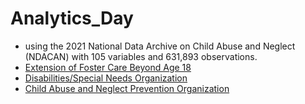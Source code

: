 # Analytics_Day
- using the 2021 National Data Archive on Child Abuse and Neglect (NDACAN) with 105 variables and 631,893 observations.
- [Extension of Foster Care Beyond Age 18](https://www.childwelfare.gov/pubpdfs/extensionfc.pdf)
- [Disabilities/Special Needs Organization](https://www.childwelfare.gov/organizations/?CWIGFunctionsaction=rols:main.dspList&rolType=Custom&RS_ID=84)
- [Child Abuse and Neglect Prevention Organization](https://www.childwelfare.gov/organizations/?CWIGFunctionsaction=rols:main.dspList&rolType=Custom&RS_ID=75)
